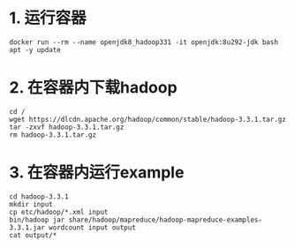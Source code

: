 # 1. 运行容器
```
docker run --rm --name openjdk8_hadoop331 -it openjdk:8u292-jdk bash
apt -y update
```

# 2. 在容器内下载hadoop
```
cd /
wget https://dlcdn.apache.org/hadoop/common/stable/hadoop-3.3.1.tar.gz
tar -zxvf hadoop-3.3.1.tar.gz
rm hadoop-3.3.1.tar.gz
```

# 3. 在容器内运行example
```
cd hadoop-3.3.1
mkdir input
cp etc/hadoop/*.xml input
bin/hadoop jar share/hadoop/mapreduce/hadoop-mapreduce-examples-3.3.1.jar wordcount input output
cat output/*
```
